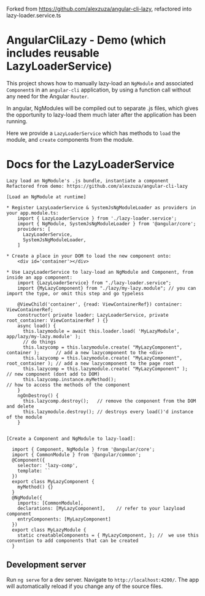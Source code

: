 Forked from https://github.com/alexzuza/angular-cli-lazy, refactored into lazy-loader.service.ts

# AngularCliLazy - Demo (which includes reusable LazyLoaderService)

This project shows how to manually lazy-load an `NgModule` and associated `Component`s in an `angular-cli` application, by using a function call without any need for the Angular `Router`.

In angular, NgModules will be compiled out to separate .js files, which gives the opportunity to lazy-load them much later after the application has been running.

Here we provide a `LazyLoaderService` which has methods to `load` the module, and `create` components from the module.

# Docs for the LazyLoaderService

```
Lazy load an NgModule's .js bundle, instantiate a component
Refactored from demo: https://github.com/alexzuza/angular-cli-lazy

[Load an NgModule at runtime]

* Register LazyLoaderService & SystemJsNgModuleLoader as providers in your app.module.ts:
    import { LazyLoaderService } from './lazy-loader.service';
    import { NgModule, SystemJsNgModuleLoader } from '@angular/core';
    providers: [
      LazyLoaderService,
      SystemJsNgModuleLoader,
    ]

* Create a place in your DOM to load the new component onto:
    <div id='container'></div>

* Use LazyLoaderService to lazy-load an NgModule and Component, from inside an app component:
    import {LazyLoaderService} from "./lazy-loader.service";
    import {MyLazyComponent} from "./lazy/my-lazy.module"; // you can import the type, or omit this step and go typeless

    @ViewChild('container', {read: ViewContainerRef}) container: ViewContainerRef;
    constructor( private loader: LazyLoaderService, private root_container: ViewContainerRef ) {}
    async load() {
      this.lazymodule = await this.loader.load( 'MyLazyModule', app/lazy/my-lazy.module' );
      // do things
      this.lazycomp = this.lazymodule.create( "MyLazyComponent", container );      // add a new lazycomponent to the <div>
      this.lazycomp = this.lazymodule.create( "MyLazyComponent", root_container ); // add a new lazycomponent to the page root
      this.lazycomp = this.lazymodule.create( "MyLazyComponent" );                 // new component (dont add to DOM)
      this.lazycomp.instance.myMethod();                                         // how to access the methods of the component
    }
    ngOnDestroy() {
      this.lazycomp.destroy();   // remove the component from the DOM and delete
      this.lazymodule.destroy(); // destroys every load()'d instance of the module
    }


[Create a Component and NgModule to lazy-load]:

  import { Component, NgModule } from '@angular/core';
  import { CommonModule } from '@angular/common';
  @Component({
    selector: 'lazy-comp',
    template: ``
  })
  export class MyLazyComponent {
    myMethod() {}
  }
  @NgModule({
    imports: [CommonModule],
    declarations: [MyLazyComponent],    // refer to your lazyload component
    entryComponents: [MyLazyComponent]
  })
  export class MyLazyModule {
    static creatableComponents = { MyLazyComponent, }; //  we use this convention to add components that can be created
  }
```

## Development server

Run `ng serve` for a dev server. Navigate to `http://localhost:4200/`. The app will automatically reload if you change any of the source files.
